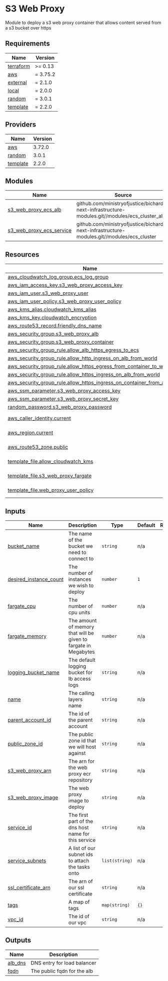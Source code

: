 # S3 Web Proxy

Module to deploy a s3 web proxy container that allows content served from a s3 bucket over https

<!-- BEGIN_TF_DOCS -->
## Requirements

| Name | Version |
|------|---------|
| <a name="requirement_terraform"></a> [terraform](#requirement\_terraform) | >= 0.13 |
| <a name="requirement_aws"></a> [aws](#requirement\_aws) | = 3.75.2 |
| <a name="requirement_external"></a> [external](#requirement\_external) | = 2.1.0 |
| <a name="requirement_local"></a> [local](#requirement\_local) | = 2.0.0 |
| <a name="requirement_random"></a> [random](#requirement\_random) | = 3.0.1 |
| <a name="requirement_template"></a> [template](#requirement\_template) | = 2.2.0 |

## Providers

| Name | Version |
|------|---------|
| <a name="provider_aws"></a> [aws](#provider\_aws) | 3.72.0 |
| <a name="provider_random"></a> [random](#provider\_random) | 3.0.1 |
| <a name="provider_template"></a> [template](#provider\_template) | 2.2.0 |

## Modules

| Name | Source | Version |
|------|--------|---------|
| <a name="module_s3_web_proxy_ecs_alb"></a> [s3\_web\_proxy\_ecs\_alb](#module\_s3\_web\_proxy\_ecs\_alb) | github.com/ministryofjustice/bichard7-next-infrastructure-modules.git//modules/ecs_cluster_alb | n/a |
| <a name="module_s3_web_proxy_ecs_service"></a> [s3\_web\_proxy\_ecs\_service](#module\_s3\_web\_proxy\_ecs\_service) | github.com/ministryofjustice/bichard7-next-infrastructure-modules.git//modules/ecs_cluster | n/a |

## Resources

| Name | Type |
|------|------|
| [aws_cloudwatch_log_group.ecs_log_group](https://registry.terraform.io/providers/hashicorp/aws/3.75.2/docs/resources/cloudwatch_log_group) | resource |
| [aws_iam_access_key.s3_web_proxy_access_key](https://registry.terraform.io/providers/hashicorp/aws/3.75.2/docs/resources/iam_access_key) | resource |
| [aws_iam_user.s3_web_proxy_user](https://registry.terraform.io/providers/hashicorp/aws/3.75.2/docs/resources/iam_user) | resource |
| [aws_iam_user_policy.s3_web_proxy_user_policy](https://registry.terraform.io/providers/hashicorp/aws/3.75.2/docs/resources/iam_user_policy) | resource |
| [aws_kms_alias.cloudwatch_kms_alias](https://registry.terraform.io/providers/hashicorp/aws/3.75.2/docs/resources/kms_alias) | resource |
| [aws_kms_key.cloudwatch_encryption](https://registry.terraform.io/providers/hashicorp/aws/3.75.2/docs/resources/kms_key) | resource |
| [aws_route53_record.friendly_dns_name](https://registry.terraform.io/providers/hashicorp/aws/3.75.2/docs/resources/route53_record) | resource |
| [aws_security_group.s3_web_proxy_alb](https://registry.terraform.io/providers/hashicorp/aws/3.75.2/docs/resources/security_group) | resource |
| [aws_security_group.s3_web_proxy_container](https://registry.terraform.io/providers/hashicorp/aws/3.75.2/docs/resources/security_group) | resource |
| [aws_security_group_rule.allow_alb_https_egress_to_ecs](https://registry.terraform.io/providers/hashicorp/aws/3.75.2/docs/resources/security_group_rule) | resource |
| [aws_security_group_rule.allow_http_ingress_on_alb_from_world](https://registry.terraform.io/providers/hashicorp/aws/3.75.2/docs/resources/security_group_rule) | resource |
| [aws_security_group_rule.allow_https_egress_from_container_to_world](https://registry.terraform.io/providers/hashicorp/aws/3.75.2/docs/resources/security_group_rule) | resource |
| [aws_security_group_rule.allow_https_ingress_on_alb_from_world](https://registry.terraform.io/providers/hashicorp/aws/3.75.2/docs/resources/security_group_rule) | resource |
| [aws_security_group_rule.allow_https_ingress_on_container_from_alb](https://registry.terraform.io/providers/hashicorp/aws/3.75.2/docs/resources/security_group_rule) | resource |
| [aws_ssm_parameter.s3_web_proxy_access_key](https://registry.terraform.io/providers/hashicorp/aws/3.75.2/docs/resources/ssm_parameter) | resource |
| [aws_ssm_parameter.s3_web_proxy_secret_key](https://registry.terraform.io/providers/hashicorp/aws/3.75.2/docs/resources/ssm_parameter) | resource |
| [random_password.s3_web_proxy_password](https://registry.terraform.io/providers/hashicorp/random/3.0.1/docs/resources/password) | resource |
| [aws_caller_identity.current](https://registry.terraform.io/providers/hashicorp/aws/3.75.2/docs/data-sources/caller_identity) | data source |
| [aws_region.current](https://registry.terraform.io/providers/hashicorp/aws/3.75.2/docs/data-sources/region) | data source |
| [aws_route53_zone.public](https://registry.terraform.io/providers/hashicorp/aws/3.75.2/docs/data-sources/route53_zone) | data source |
| [template_file.allow_cloudwatch_kms](https://registry.terraform.io/providers/hashicorp/template/2.2.0/docs/data-sources/file) | data source |
| [template_file.s3_web_proxy_fargate](https://registry.terraform.io/providers/hashicorp/template/2.2.0/docs/data-sources/file) | data source |
| [template_file.web_proxy_user_policy](https://registry.terraform.io/providers/hashicorp/template/2.2.0/docs/data-sources/file) | data source |

## Inputs

| Name | Description | Type | Default | Required |
|------|-------------|------|---------|:--------:|
| <a name="input_bucket_name"></a> [bucket\_name](#input\_bucket\_name) | The name of the bucket we need to connect to | `string` | n/a | yes |
| <a name="input_desired_instance_count"></a> [desired\_instance\_count](#input\_desired\_instance\_count) | The number of instances we wish to deploy | `number` | `1` | no |
| <a name="input_fargate_cpu"></a> [fargate\_cpu](#input\_fargate\_cpu) | The number of cpu units | `number` | n/a | yes |
| <a name="input_fargate_memory"></a> [fargate\_memory](#input\_fargate\_memory) | The amount of memory that will be given to fargate in Megabytes | `number` | n/a | yes |
| <a name="input_logging_bucket_name"></a> [logging\_bucket\_name](#input\_logging\_bucket\_name) | The default logging bucket for lb access logs | `string` | n/a | yes |
| <a name="input_name"></a> [name](#input\_name) | The calling layers name | `string` | n/a | yes |
| <a name="input_parent_account_id"></a> [parent\_account\_id](#input\_parent\_account\_id) | The id of the parent account | `string` | n/a | yes |
| <a name="input_public_zone_id"></a> [public\_zone\_id](#input\_public\_zone\_id) | The public zone id that we will host against | `string` | n/a | yes |
| <a name="input_s3_web_proxy_arn"></a> [s3\_web\_proxy\_arn](#input\_s3\_web\_proxy\_arn) | The arn for the web proxy ecr repository | `string` | n/a | yes |
| <a name="input_s3_web_proxy_image"></a> [s3\_web\_proxy\_image](#input\_s3\_web\_proxy\_image) | The web proxy image to deploy | `string` | n/a | yes |
| <a name="input_service_id"></a> [service\_id](#input\_service\_id) | The first part of the dns host name for this service | `string` | n/a | yes |
| <a name="input_service_subnets"></a> [service\_subnets](#input\_service\_subnets) | A list of our subnet ids to attach the tasks onto | `list(string)` | n/a | yes |
| <a name="input_ssl_certificate_arn"></a> [ssl\_certificate\_arn](#input\_ssl\_certificate\_arn) | The arn of our ssl certificate | `string` | n/a | yes |
| <a name="input_tags"></a> [tags](#input\_tags) | A map of tags | `map(string)` | `{}` | no |
| <a name="input_vpc_id"></a> [vpc\_id](#input\_vpc\_id) | The id of our vpc | `string` | n/a | yes |

## Outputs

| Name | Description |
|------|-------------|
| <a name="output_alb_dns"></a> [alb\_dns](#output\_alb\_dns) | DNS entry for load balancer |
| <a name="output_fqdn"></a> [fqdn](#output\_fqdn) | The public fqdn for the alb |
<!-- END_TF_DOCS -->
